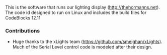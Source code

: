 
This is the software that runs our lighting display (http://thehormanns.net).   The code id designed to run on Linux and includes the build files for CodeBlocks 12.11



### Contributions ###

* Huge thanks to the xLights team (https://github.com/smeighan/xLights).  Much of the Serial Level control code is modeled after their design.
